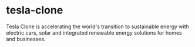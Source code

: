 # tesla-clone
Tesla Clone is accelerating the world's transition to sustainable energy with electric cars, solar and integrated renewable energy solutions for homes and businesses.
